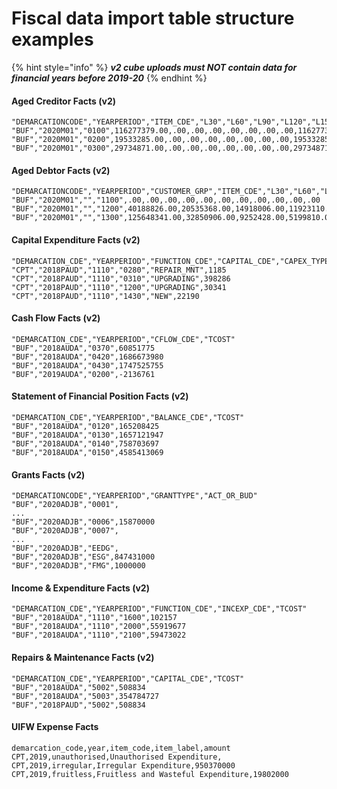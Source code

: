 # Fiscal data import table structure examples

{% hint style="info" %}
_**v2 cube uploads must NOT contain data for financial years before 2019-20**_
{% endhint %}

#### Aged Creditor Facts (v2)

```
"DEMARCATIONCODE","YEARPERIOD","ITEM_CDE","L30","L60","L90","L120","L150","L180","L1","G1","CTOTAL"
"BUF","2020M01","0100",116277379.00,.00,.00,.00,.00,.00,.00,.00,116277379.00
"BUF","2020M01","0200",19533285.00,.00,.00,.00,.00,.00,.00,.00,19533285.00
"BUF","2020M01","0300",29734871.00,.00,.00,.00,.00,.00,.00,.00,29734871.00
```

#### Aged Debtor Facts (v2)

```
"DEMARCATIONCODE","YEARPERIOD","CUSTOMER_GRP","ITEM_CDE","L30","L60","L90","L120","L150","L180","L1","G1","CTOTAL","BAD","BADI"
"BUF","2020M01","","1100",.00,.00,.00,.00,.00,.00,.00,.00,.00,.00,.00
"BUF","2020M01","","1200",40188826.00,20535368.00,14918006.00,11923110.00,11989200.00,9682794.00,48457038.00,245013651.00,402707993.00,.00,-964520.00
"BUF","2020M01","","1300",125648341.00,32850906.00,9252428.00,5199810.00,4413197.00,4282222.00,15953440.00,42404504.00,240004848.00,.00,.00
```

#### Capital Expenditure Facts (v2)

```
"DEMARCATION_CDE","YEARPERIOD","FUNCTION_CDE","CAPITAL_CDE","CAPEX_TYPE","TCOST"
"CPT","2018PAUD","1110","0280","REPAIR_MNT",1185
"CPT","2018PAUD","1110","0310","UPGRADING",398286
"CPT","2018PAUD","1110","1200","UPGRADING",30341
"CPT","2018PAUD","1110","1430","NEW",22190
```

#### Cash Flow Facts (v2)

```
"DEMARCATION_CDE","YEARPERIOD","CFLOW_CDE","TCOST"
"BUF","2018AUDA","0370",60851775
"BUF","2018AUDA","0420",1686673980
"BUF","2018AUDA","0430",1747525755
"BUF","2019AUDA","0200",-2136761
```

#### Statement of Financial Position Facts (v2)

```
"DEMARCATION_CDE","YEARPERIOD","BALANCE_CDE","TCOST"
"BUF","2018AUDA","0120",165208425
"BUF","2018AUDA","0130",1657121947
"BUF","2018AUDA","0140",758703697
"BUF","2018AUDA","0150",4585413069
```

#### Grants Facts (v2)

```
"DEMARCATIONCODE","YEARPERIOD","GRANTTYPE","ACT_OR_BUD"
"BUF","2020ADJB","0001",
...
"BUF","2020ADJB","0006",15870000
"BUF","2020ADJB","0007",
...
"BUF","2020ADJB","EEDG",
"BUF","2020ADJB","ESG",847431000
"BUF","2020ADJB","FMG",1000000
```

#### Income & Expenditure Facts (v2)

```
"DEMARCATION_CDE","YEARPERIOD","FUNCTION_CDE","INCEXP_CDE","TCOST"
"BUF","2018AUDA","1110","1600",102157
"BUF","2018AUDA","1110","2000",55919677
"BUF","2018AUDA","1110","2100",59473022
```

#### Repairs & Maintenance Facts (v2)

```
"DEMARCATION_CDE","YEARPERIOD","CAPITAL_CDE","TCOST"
"BUF","2018AUDA","5002",508834
"BUF","2018AUDA","5003",354784727
"BUF","2018PAUD","5002",508834
```

#### UIFW Expense Facts

```
demarcation_code,year,item_code,item_label,amount
CPT,2019,unauthorised,Unauthorised Expenditure,
CPT,2019,irregular,Irregular Expenditure,950370000
CPT,2019,fruitless,Fruitless and Wasteful Expenditure,19802000
```
